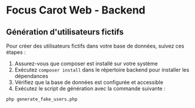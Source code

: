 # Focus Carot Web - Backend

## Génération d'utilisateurs fictifs

Pour créer des utilisateurs fictifs dans votre base de données, suivez ces étapes :

1. Assurez-vous que composer est installé sur votre système
2. Exécutez `composer install` dans le répertoire backend pour installer les dépendances
3. Vérifiez que la base de données est configurée et accessible
4. Exécutez le script de génération avec la commande suivante :

```bash
php generate_fake_users.php
